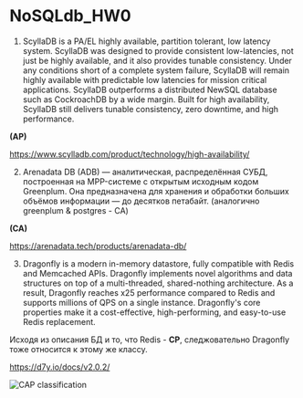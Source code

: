 # NoSQLdb_HW0

1.	ScyllaDB is a PA/EL highly available, partition tolerant, low latency system. ScyllaDB was designed to provide consistent low-latencies, not just be highly available, and it also provides tunable consistency. Under any conditions short of a complete system failure, ScyllaDB will remain highly available with predictable low latencies for mission critical applications.
ScyllaDB outperforms a distributed NewSQL database such as CockroachDB by a wide margin. Built for high availability, ScyllaDB still delivers tunable consistency, zero downtime, and high performance. 

  **(AP)**

https://www.scylladb.com/product/technology/high-availability/

2.	Arenadata DB (ADB) — аналитическая, распределённая СУБД, построенная на MPP-системе с открытым исходным кодом Greenplum. Она предназначена для хранения и обработки больших объёмов информации — до десятков петабайт. (аналогично greenplum & postgres - CA)

  **(CA)**

https://arenadata.tech/products/arenadata-db/

3.	Dragonfly is a modern in-memory datastore, fully compatible with Redis and Memcached APIs. Dragonfly implements novel algorithms and data structures on top of a multi-threaded, shared-nothing architecture. As a result, Dragonfly reaches x25 performance compared to Redis and supports millions of QPS on a single instance.
Dragonfly's core properties make it a cost-effective, high-performing, and easy-to-use Redis replacement.

Исходя из описания БД и то, что Redis - **CP**, следжовательно Dragonfly тоже относится к этому же классу.

https://d7y.io/docs/v2.0.2/

![CAP classification](https://psv4.userapi.com/c237231/u406253434/docs/d36/6976b08f3273/CAP.png?extra=PWoYMsmU-uPUNdhu9OfjvRYTM9DNtlO3h1Tqh2odVA9hz0SY4KNMCpeKiZEVULNFF4bwFr7lAGv2nTS6arP-o1Psh5HG9JY9sZoq-nHM5uqWxEnbMaVSar5alXKhMPWSVtoYJgBPFSyBu7Rq443nWhL88po)
